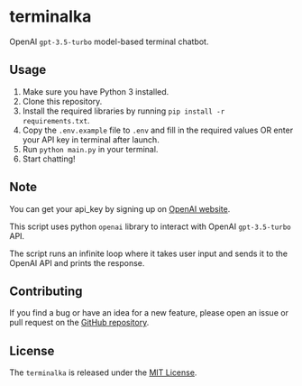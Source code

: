 # terminalka

OpenAI `gpt-3.5-turbo` model-based terminal chatbot.

## Usage

1. Make sure you have Python 3 installed.
2. Clone this repository.
3. Install the required libraries by running `pip install -r requirements.txt`.
4. Copy the `.env.example` file to `.env` and fill in the required values OR enter your API key in terminal after launch.
5. Run `python main.py` in your terminal.
6. Start chatting!

## Note

You can get your api_key by signing up on [OpenAI website](https://beta.openai.com/signup).

This script uses python `openai` library to interact with OpenAI `gpt-3.5-turbo` API.

The script runs an infinite loop where it takes user input and sends it to the OpenAI API and prints the response.

## Contributing

If you find a bug or have an idea for a new feature, please open an issue or pull request on the [GitHub repository](https://github.com/vorniches/terminalka).

## License

The `terminalka` is released under the [MIT License](https://opensource.org/licenses/MIT).